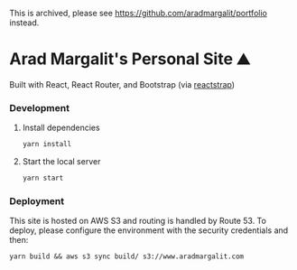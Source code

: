 This is archived, please see https://github.com/aradmargalit/portfolio instead.

# Arad Margalit's Personal Site :mountain:

Built with React, React Router, and Bootstrap (via [reactstrap](https://reactstrap.github.io/))

### Development

1. Install dependencies

    ```bash
    yarn install
    ```

2. Start the local server

    ```bash
    yarn start
    ```

### Deployment

This site is hosted on AWS S3 and routing is handled by Route 53. To deploy, please configure the environment with the security credentials and then:

```shell
yarn build && aws s3 sync build/ s3://www.aradmargalit.com
```
